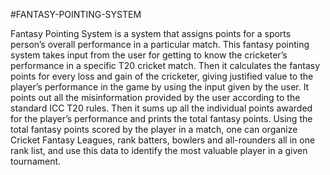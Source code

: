 #FANTASY-POINTING-SYSTEM

Fantasy Pointing System is a system that assigns points for a sports person’s overall performance in a particular match. 
This fantasy pointing system takes input from the user for getting to know the cricketer’s performance in a specific T20 cricket match. 
Then it calculates the fantasy points for every loss and gain of the cricketer, giving justified value to the player’s performance in the game by using the input given by the user. 
It points out all the misinformation provided by the user according to the standard ICC T20 rules. 
Then it sums up all the individual points awarded for the player’s performance and prints the total fantasy points. 
Using the total fantasy points scored by the player in a match, one can organize Cricket Fantasy Leagues, rank batters, bowlers and all-rounders all in one rank list, and use this data to identify the most valuable player in a given tournament.
